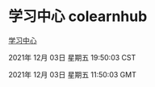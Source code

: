 # 学习中心 colearnhub
[学习中心](http://59.174.25.102:56308/colearnhub/)

2021年 12月 03日 星期五 19:50:03 CST

2021年 12月 03日 星期五 11:50:03 GMT
